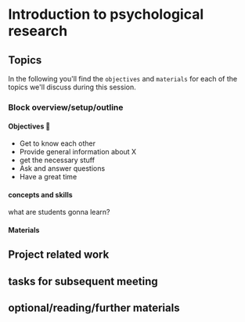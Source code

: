 # Introduction to psychological research


## Topics 

In the following you'll find the `objectives` and `materials` for each of the topics we'll discuss during this session.

### Block overview/setup/outline



#### Objectives 📍
- Get to know each other
- Provide general information about X
- get the necessary stuff  
- Ask and answer questions
- Have a great time

#### concepts and skills

what are students gonna learn?

#### Materials



## Project related work


## tasks for subsequent meeting


## optional/reading/further materials


